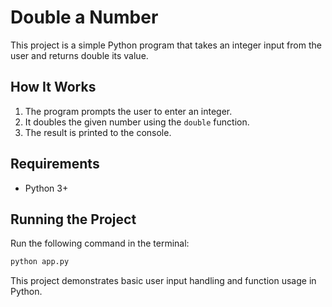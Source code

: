 # Double a Number

This project is a simple Python program that takes an integer input from the user and returns double its value.

## How It Works

1. The program prompts the user to enter an integer.
2. It doubles the given number using the `double` function.
3. The result is printed to the console.

## Requirements
- Python 3+

## Running the Project
Run the following command in the terminal:
```sh
python app.py
```

This project demonstrates basic user input handling and function usage in Python.

